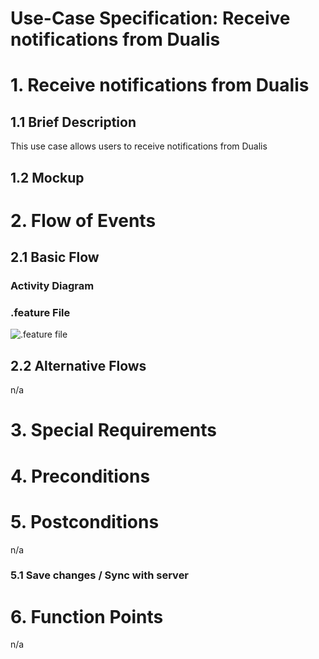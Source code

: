 # Use-Case Specification: Receive notifications from Dualis

# 1. Receive notifications from Dualis

## 1.1 Brief Description
This use case allows users to receive notifications from Dualis

## 1.2 Mockup 


# 2. Flow of Events

## 2.1 Basic Flow

### Activity Diagram


### .feature File
![.feature file]()

## 2.2 Alternative Flows
n/a

# 3. Special Requirements


# 4. Preconditions


# 5. Postconditions
n/a

### 5.1 Save changes / Sync with server


# 6. Function Points
n/a
